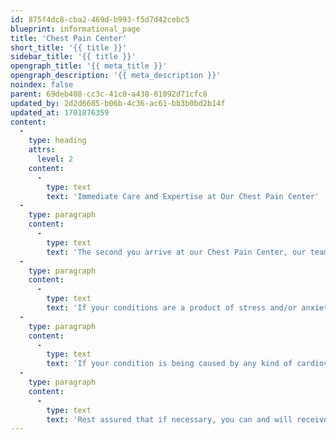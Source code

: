 ```yaml
---
id: 875f4dc8-cba2-469d-b993-f5d7d42cebc5
blueprint: informational_page
title: 'Chest Pain Center'
short_title: '{{ title }}'
sidebar_title: '{{ title }}'
opengraph_title: '{{ meta_title }}'
opengraph_description: '{{ meta_description }}'
noindex: false
parent: 69deb408-cc3c-41c0-a438-81092d71cfc8
updated_by: 2d2d6685-b06b-4c36-ac61-bb3b0bd2b14f
updated_at: 1701876359
content:
  -
    type: heading
    attrs:
      level: 2
    content:
      -
        type: text
        text: 'Immediate Care and Expertise at Our Chest Pain Center'
  -
    type: paragraph
    content:
      -
        type: text
        text: 'The second you arrive at our Chest Pain Center, our team of dedicated heart specialists – including at least one of five dedicated cardiologists available 24 hours a day, seven days a week – will perform an immediate assessment of your needs. They have the expertise to identify cardiac problems and to take the best, most appropriate action right there in real time.'
  -
    type: paragraph
    content:
      -
        type: text
        text: 'If your conditions are a product of stress and/or anxiety, you will be informed immediately of the cause and the nature of your discomfort, which in turn will usually help you relax and begin to feel better without treatment. If your condition is being caused by a gastro-intestinal event you will be given the appropriate care as quickly as possible.'
  -
    type: paragraph
    content:
      -
        type: text
        text: 'If your condition is being caused by any kind of cardiovascular issue, you will be given state-of-the-art tests immediately to determine and expedite the best course of action, as timely treatment may be critical.'
  -
    type: paragraph
    content:
      -
        type: text
        text: 'Rest assured that if necessary, you can and will receive the best cardiac care without delay. Our dedicated team of cardiac specialists can and will treat anything from Acute Coronary Syndrome to Acute Myocardial Infarction (commonly known as a heart attack) with a full range of timely solutions.'
---
```

